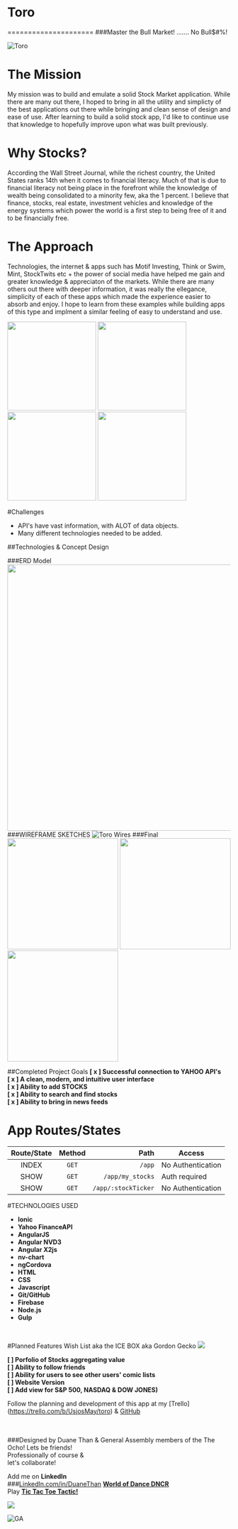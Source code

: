 # Toro
=====================
###Master the Bull Market! ....... No Bull$#%!

![Toro](https://i.imgur.com/hIGDjlF.jpg)  
# The Mission 
My mission was to build and emulate a solid Stock Market application.  While there are many out there, I hoped to bring in all the utility and simplicty of the best applications out there while bringing and clean sense of design and ease of use.  After learning to build a solid stock app, I'd like to continue use that knowledge to hopefully improve upon what was built previously.


# Why Stocks?

According the Wall Street Journal, while the richest country, the United States ranks 14th when it comes to financial literacy.  Much of that is due to financial literacy not being place in the forefront while the knowledge of wealth being consolidated to a minority few, aka the 1 percent. I believe that finance, stocks, real estate, investment vehicles and knowledge of the energy systems which power the world is a first step to being free of it and to be financially free.


# The Approach

Technologies, the internet & apps such has Motif Investing, Think or Swim, Mint, StockTwits etc + the power of social media have helped me gain and greater knowledge & appreciaton of the markets.  While there are many others out there with deeper information, it was really the ellegance, simplicity of each of these apps which made the experience easier to absorb and enjoy. I hope to learn from these examples while building apps of this type and implment a similar feeling of easy to understand and use.

<img src="https://www.mint.com/sites/default/files/logo_noreflect.jpg" width="200">
<img src="http://www.fintechinnovators.com/uploads/company/1f684f886cfc57558559.png" width="200">
<img src="http://static1.squarespace.com/static/526086e9e4b0b89d5122da65/556c834de4b0b8d75914cd3c/556c8589e4b043ea44aeb8e7/1433175433434/ThinkorSwim.jpg" width="200">
<img src="http://assets3.stocktwits.net/assets/logo/StockTwits_BluePNG-09d2b9afd39c226e815be1bf93e2b2da.png" width="200">


#Challenges

* API's have vast information, with ALOT of data objects.
* Many different technologies needed to be added.



##Technologies & Concept Design

###ERD Model  
<img src="https://i.imgur.com/jFh4n4X.png" width="600">
###WIREFRAME SKETCHES
![Toro Wires](https://i.imgur.com/t55ycsA.png)
###Final
<img src="https://i.imgur.com/HL0qUUL.png" width="250"> 
<img src="https://i.imgur.com/LbmbeOq.png" width="250"> 
<img src="https://i.imgur.com/qs02CUa.png" width="250"> 




##Completed Project Goals
**[ x ]   Successful connection to YAHOO API's**    
**[ x ]   A clean, modern, and intuitive user interface**   
**[ x ]   Ability to add STOCKS**   
**[ x ] 	Ability to search and find stocks**   
**[ x ] 	Ability to bring in news feeds**     



# App Routes/States  


| Route/State  | Method     |                            Path|Access                                   |
|:------:| :----------:|-------------------------------:|-----------------------------------------|
| INDEX  | `GET`        |`/app`                           |No Authentication                        |
| SHOW   | `GET`        |`/app/my_stocks`                 |Auth required                           |
| SHOW  | `GET`        |`/app/:stockTicker`              |No Authentication                        |
                      
 

#TECHNOLOGIES USED
* **Ionic** 
* **Yahoo FinanceAPI**  
* **AngularJS**
* **Angular NVD3**
* **Angular X2js**
* **nv-chart**
* **ngCordova**
* **HTML** 
* **CSS**
* **Javascript**  
* **Git/GitHub**  
* **Firebase** 
* **Node.js** 
* **Gulp**
<br>



#Planned Features Wish List aka the ICE BOX aka Gordon Gecko
![](http://www.sharegif.com/wp-content/uploads/2014/03/57.gif)  


**[ ] Porfolio of Stocks aggregating value**   
**[ ] Ability to follow friends**       
**[ ] Ability for users to see other users' comic lists**   
**[ ] Website Version**   
**[ ] Add view for S&P 500, NASDAQ & DOW JONES)**  

Follow the planning and development of this app at my [Trello]
(https://trello.com/b/UsjosMay/toro) &
[GitHub](https://github.com/watfood/toroApp) 

<br><br>
###Designed by Duane Than & General Assembly members of the The Ocho!
Lets be friends!  
Professionally of course &   
let's collaborate!  

Add me on **LinkedIn**  
###[LinkedIn.com/in/DuaneThan](http://LinkedIn.com/in/DuaneThan)
**[World of Dance DNCR](https://fierce-oasis-47072.herokuapp.com)**  
Play **[Tic Tac Toe Tactic!](http://watfood.github.io/project1)**

![](https://cdn.meme.am/instances/500x/37874587.jpg)


![GA](http://washingtontechnology.org/wp-content/uploads/2014/11/General_Assembly_logo.png)



